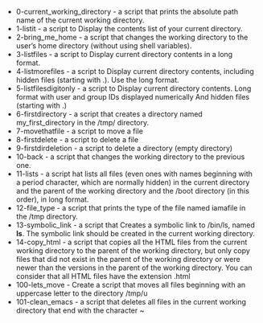 - 0-current_working_directory - a script that prints the absolute path name of the current working directory.
- 1-listit - a script to Display the contents list of your current directory.
- 2-bring_me_home -  a script that changes the working directory to the user’s home directory (without using shell variables).
- 3-listfiles - a script to Display current directory contents in a long format.
- 4-listmorefiles - a script to Display current directory contents, including hidden files (starting with .). Use the long format.
- 5-listfilesdigitonly - a script to Display current directory contents. Long format with user and group IDs displayed numerically And hidden files (starting with .)
- 6-firstdirectory - a script that creates a directory named my_first_directory in the /tmp/ directory.
- 7-movethatfile -  a script to move a file
- 8-firstdelete - a script to delete a file
- 9-firstdirdeletion -  a script to delete a directory (empty directory)
- 10-back -  a script that changes the working directory to the previous one.
- 11-lists - a script hat lists all files (even ones with names beginning with a period character, which are normally hidden) in the current directory and the parent of
the working directory and the /boot directory (in this order), in long format.
- 12-file_type - a script that prints the type of the file named iamafile in the /tmp directory.
- 13-symbolic_link - a script that Creates a symbolic link to /bin/ls, named __ls__. The symbolic link should be created in the current working directory.
- 14-copy_html -  a script that copies all the HTML files from the current working directory to the parent of the working directory, but only copy files that did not exist
in the parent of the working directory or were newer than the versions in the parent of the working directory. You can consider that all HTML files have the extension .html
- 100-lets_move - Create a script that moves all files beginning with an uppercase letter to the directory /tmp/u
- 101-clean_emacs - a script that deletes all files in the current working directory that end with the character ~